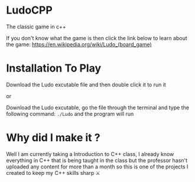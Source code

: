 # LudoCPP

The classic game in c++

If you don't know what the game is then click the link below to learn about the game:
https://en.wikipedia.org/wiki/Ludo_(board_game)


# Installation To Play 
Download the Ludo excutable file and then double click it to run it

or 

Download the Ludo excutable, go the file through the terminal and type the following command:
`./Ludo` and the program will run


# Why did I make it ?
Well I am currently taking a Introduction to C++ class, I already know everything in C++ that is being taught in the class but the professor hasn't uploaded any content for more than a month so this is one of the projects I created to keep my C++ skills sharp ⚔️
